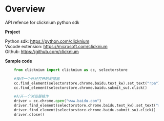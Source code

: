 # Overview

API refence for clicknium python sdk

**Project**  

Python sdk: https://python.com/clicknium  
Vscode extension: https://microsoft.com/clicknium  
Github: https://github.com/clicknium  

**Sample code** 

```python
    from clicknium import clicknium as cc, selectorstore

    #操作一个已经打开的浏览器
    cc.find_element(selectorstore.chrome.baidu.text_kw).set_text("rpa")
    cc.find_element(selectorstore.chrome.baidu.submit_su).click()

    #打开一个浏览器操作
    driver = cc.chrome.open("www.baidu.com")
    driver.find_element(selectorstore.chrome.baidu.text_kw).set_text("rpa")
    driver.find_element(selectorstore.chrome.baidu.submit_su).click()
    driver.close()
```